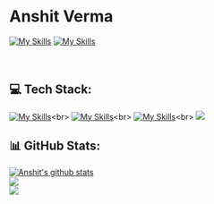# Anshit Verma

<!--
**anshit-1223/anshit-1223** is a ✨ _special_ ✨ repository because its `README.md` (this file) appears on your GitHub profile.

Here are some ideas to get you started:

- 🔭 I’m currently working on ...
- 🌱 I’m currently learning ...
- 👯 I’m looking to collaborate on ...
- 🤔 I’m looking for help with ...
- 💬 Ask me about ...
- 📫 How to reach me: ...
- 😄 Pronouns: ...
- ⚡ Fun fact: ...
-->
[![My Skills](https://skillicons.dev/icons?i=linkedin)](https://www.linkedin.com/in/anshit-1223/) [![My Skills](https://skillicons.dev/icons?i=gmail)](mailto:anshit1223@gmail.com)<br><br><br>

## 💻 Tech Stack:
[![My Skills](https://skillicons.dev/icons?i=django,spring,bootstrap,react)]([https://skillicons.dev](https://drive.google.com/file/d/11VQSm10ZJjvg9BDZp4--jReQaOo2nV8J/view))<br>
[![My Skills](https://skillicons.dev/icons?i=mysql,mongodb,git,aws)]([https://skillicons.dev](https://drive.google.com/file/d/11VQSm10ZJjvg9BDZp4--jReQaOo2nV8J/view))<br>
[![My Skills](https://skillicons.dev/icons?i=java,python,javascript,html)]([https://skillicons.dev](https://drive.google.com/file/d/11VQSm10ZJjvg9BDZp4--jReQaOo2nV8J/view))<br>
![](https://komarev.com/ghpvc/?username=anshit-1223&color=orange)


## 📊 GitHub Stats:
[![Anshit's github stats](https://github-readme-stats.vercel.app/api?username=anshit-1223&show_icons=true&theme=radical&include_all_commits&count_private=true)](https://github.com/anuraghazra/github-readme-stats)<br>
![](https://github-readme-streak-stats.herokuapp.com/?user=anshit-1223&theme=radical&hide_border=false)<br/>
![](https://github-readme-stats.vercel.app/api/top-langs/?username=anshit-1223&theme=radical&hide_border=false&include_all_commits=true&count_private=true&layout=compact)
